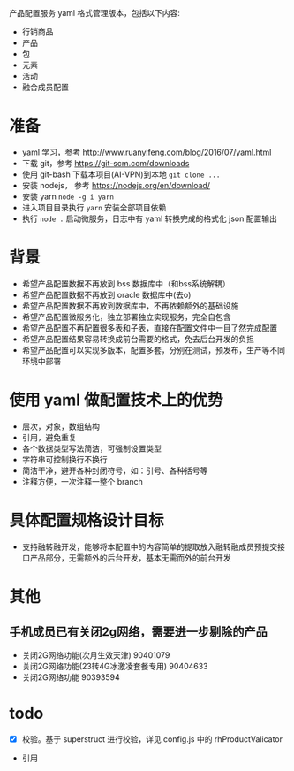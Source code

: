产品配置服务 yaml 格式管理版本，包括以下内容:

* 行销商品
* 产品
* 包
* 元素
* 活动
* 融合成员配置

准备
====
* yaml 学习，参考 http://www.ruanyifeng.com/blog/2016/07/yaml.html
* 下载 git，参考 https://git-scm.com/downloads
* 使用 git-bash 下载本项目(AI-VPN)到本地 `git clone ...`
* 安装 nodejs， 参考 https://nodejs.org/en/download/
* 安装 yarn `node -g i yarn`
* 进入项目目录执行 `yarn` 安装全部项目依赖
* 执行 `node .` 启动微服务，日志中有 yaml 转换完成的格式化 json 配置输出

背景
====
* 希望产品配置数据不再放到 bss 数据库中（和bss系统解耦）
* 希望产品配置数据不再放到 oracle 数据库中(去o)
* 希望产品配置数据不再放到数据库中，不再依赖额外的基础设施
* 希望产品配置微服务化，独立部署独立实现服务，完全自包含
* 希望产品配置不再配置很多表和子表，直接在配置文件中一目了然完成配置
* 希望产品配置结果容易转换成前台需要的格式，免去后台开发的负担
* 希望产品配置可以实现多版本，配置多套，分别在测试，预发布，生产等不同环境中部署

使用 yaml 做配置技术上的优势
=========================
* 层次，对象，数组结构
* 引用，避免重复
* 各个数据类型写法简洁，可强制设置类型
* 字符串可控制换行不换行
* 简洁干净，避开各种封闭符号，如：引号、各种括号等
* 注释方便，一次注释一整个 branch

具体配置规格设计目标
=================
* 支持融转融开发，能够将本配置中的内容简单的提取放入融转融成员预提交接口产品部分，无需额外的后台开发，基本无需而外的前台开发

其他
======

## 手机成员已有关闭2g网络，需要进一步剔除的产品

* 关闭2G网络功能(次月生效天津)	90401079
* 关闭2G网络功能(23转4G冰激凌套餐专用)	90404633
* 关闭2G网络功能	90393594

todo
======
* [x] 校验。基于 superstruct 进行校验，详见 config.js 中的 rhProductValicator
* 引用

